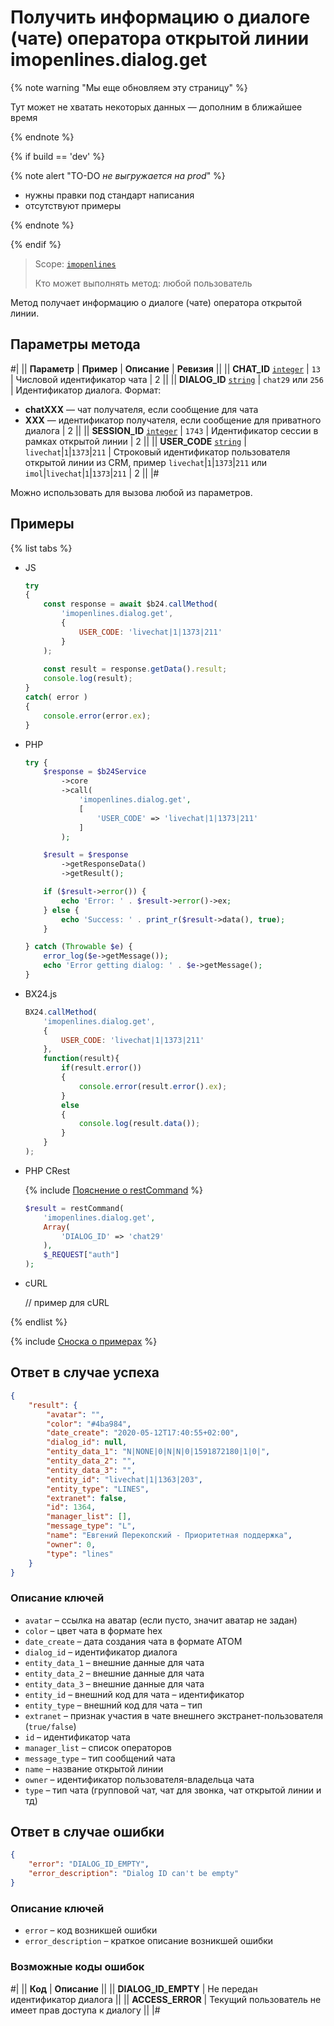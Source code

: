 # Получить информацию о диалоге (чате) оператора открытой линии imopenlines.dialog.get

{% note warning "Мы еще обновляем эту страницу" %}

Тут может не хватать некоторых данных — дополним в ближайшее время

{% endnote %}

{% if build == 'dev' %}

{% note alert "TO-DO _не выгружается на prod_" %}

- нужны правки под стандарт написания
- отсутствуют примеры

{% endnote %}

{% endif %}

> Scope: [`imopenlines`](../../../scopes/permissions.md)
>
> Кто может выполнять метод: любой пользователь

Метод получает информацию о диалоге (чате) оператора открытой линии.

## Параметры метода

#|
|| **Параметр** | **Пример** | **Описание** | **Ревизия** ||
|| **CHAT_ID**
[`integer`](../../../data-types.md) | `13` | Числовой идентификатор чата | 2 ||
|| **DIALOG_ID**
[`string`](../../../data-types.md) | `chat29`
или
`256` | Идентификатор диалога. Формат:
- **chatXXX** — чат получателя, если сообщение для чата
- **XXX** — идентификатор получателя, если сообщение для приватного диалога | 2 ||
|| **SESSION_ID**
[`integer`](../../../data-types.md) | `1743` | Идентификатор сессии в рамках открытой линии | 2 ||
|| **USER_CODE**
[`string`](../../../data-types.md) | `livechat`\|`1`\|`1373`\|`211` | Строковый идентификатор пользователя открытой линии из CRM, пример `livechat`\|`1`\|`1373`\|`211` или `imol`\|`livechat`\|`1`\|`1373`\|`211` | 2 ||
|#

Можно использовать для вызова любой из параметров.

## Примеры

{% list tabs %}

- JS


    ```js
    try
    {
    	const response = await $b24.callMethod(
    		'imopenlines.dialog.get',
    		{
    			USER_CODE: 'livechat|1|1373|211'
    		}
    	);
    	
    	const result = response.getData().result;
    	console.log(result);
    }
    catch( error )
    {
    	console.error(error.ex);
    }
    ```

- PHP


    ```php
    try {
        $response = $b24Service
            ->core
            ->call(
                'imopenlines.dialog.get',
                [
                    'USER_CODE' => 'livechat|1|1373|211'
                ]
            );
    
        $result = $response
            ->getResponseData()
            ->getResult();
    
        if ($result->error()) {
            echo 'Error: ' . $result->error()->ex;
        } else {
            echo 'Success: ' . print_r($result->data(), true);
        }
    
    } catch (Throwable $e) {
        error_log($e->getMessage());
        echo 'Error getting dialog: ' . $e->getMessage();
    }
    ```

- BX24.js

    ```js
    BX24.callMethod(
        'imopenlines.dialog.get',
        {
            USER_CODE: 'livechat|1|1373|211'
        },
        function(result){
            if(result.error())
            {
                console.error(result.error().ex);
            }
            else
            {
                console.log(result.data());
            }
        }
    );
    ```

- PHP CRest

    {% include [Пояснение о restCommand](../../../chat-bots/_includes/rest-command.md) %}

    ```php
    $result = restCommand(
        'imopenlines.dialog.get',
        Array(
            'DIALOG_ID' => 'chat29'
        ),
        $_REQUEST["auth"]
    );
    ```

- cURL

    // пример для cURL

{% endlist %}

{% include [Сноска о примерах](../../../../_includes/examples.md) %}

## Ответ в случае успеха

```json
{
    "result": {
        "avatar": "",
        "color": "#4ba984",
        "date_create": "2020-05-12T17:40:55+02:00",
        "dialog_id": null,
        "entity_data_1": "N|NONE|0|N|N|0|1591872180|1|0|",
        "entity_data_2": "",
        "entity_data_3": "",
        "entity_id": "livechat|1|1363|203",
        "entity_type": "LINES",
        "extranet": false,
        "id": 1364,
        "manager_list": [],
        "message_type": "L",
        "name": "Евгений Перекопский - Приоритетная поддержка",
        "owner": 0,
        "type": "lines"
    }
}
```

### Описание ключей

- `avatar` – ссылка на аватар (если пусто, значит аватар не задан)
- `color` – цвет чата в формате hex
- `date_create` – дата создания чата в формате АТОМ
- `dialog_id` – идентификатор диалога
- `entity_data_1` – внешние данные для чата
- `entity_data_2` – внешние данные для чата
- `entity_data_3` – внешние данные для чата
- `entity_id` – внешний код для чата – идентификатор
- `entity_type` – внешний код для чата – тип
- `extranet` – признак участия в чате внешнего экстранет-пользователя (`true/false`)
- `id` – идентификатор чата
- `manager_list` – список операторов
- `message_type` – тип сообщений чата
- `name` – название открытой линии
- `owner` – идентификатор пользователя-владельца чата
- `type` – тип чата (групповой чат, чат для звонка, чат открытой линии и тд)

## Ответ в случае ошибки

```json
{
    "error": "DIALOG_ID_EMPTY",
    "error_description": "Dialog ID can't be empty"
}
```

### Описание ключей

- `error` – код возникшей ошибки
- `error_description` – краткое описание возникшей ошибки

### Возможные коды ошибок

#|
|| **Код** | **Описание** ||
|| **DIALOG_ID_EMPTY** | Не передан идентификатор диалога ||
|| **ACCESS_ERROR** | Текущий пользователь не имеет прав доступа к диалогу ||
|#